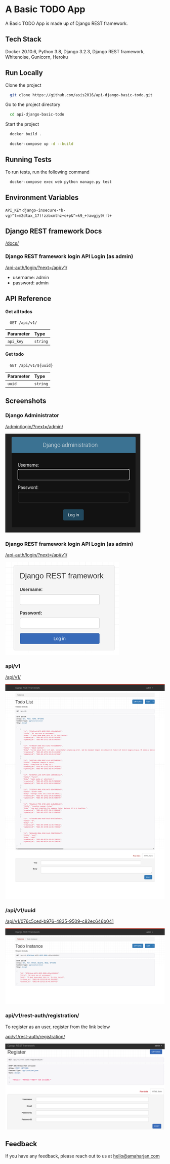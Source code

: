 
# A Basic TODO App

A Basic TODO App is made up of Django REST framework.


## Tech Stack
Docker 20.10.6, Python 3.8, Django 3.2.3, Django REST framework, Whitenoise, Gunicorn, Heroku

  
## Run Locally

Clone the project

```bash
  git clone https://github.com/asis2016/api-django-basic-todo.git
```

Go to the project directory

```bash
  cd api-django-basic-todo
```

Start the project

```bash
  docker build .
```

```bash
  docker-compose up -d --build
```

## Running Tests
To run tests, run the following command

```bash
  docker-compose exec web python manage.py test
```

  
## Environment Variables
`API_KEY` `django-insecure-*b-vg)^t=m2dtax_17)!zzbxmthz+o+p&^=k9_+)awgjy9(!l+`

## Django REST framework Docs
[/docs/](https://api-basic-todo-amaharjan.herokuapp.com/docs/)

### Django REST framework login API Login (as admin)
[/api-auth/login/?next=/api/v1/](https://api-basic-todo-amaharjan.herokuapp.com/api-auth/login/?next=/api/v1/)
- username: admin
- password: admin

  
## API Reference

#### Get all todos

```http
  GET /api/v1/
```

| Parameter | Type    
| :-------- | :-------
| `api_key` | `string`

#### Get todo

```http
  GET /api/v1/${uuid}
```

| Parameter | Type     
| :-------- | :------- 
| `uuid`      | `string` 

## Screenshots

### Django Administrator
[/admin/login/?next=/admin/](https://api-basic-todo-amaharjan.herokuapp.com/admin/login/?next=/admin/)

![Django Administrator login](/screenshots/admin-login.png)

### Django REST framework login API Login (as admin)
[/api-auth/login/?next=/api/v1/](https://api-basic-todo-amaharjan.herokuapp.com/api-auth/login/?next=/api/v1/)

![Django REST framework login](/screenshots/api-login.png)

### api/v1
[/api/v1/](https://api-basic-todo-amaharjan.herokuapp.com/api/v1/)

![/api/v1/](/screenshots/a.png)

### /api/v1/uuid
[/api/v1/076c5ced-b976-4835-9509-c82ec646b041](https://api-basic-todo-amaharjan.herokuapp.com/api/v1/076c5ced-b976-4835-9509-c82ec646b041)

![/api/v1/${id}](/screenshots/b.png)

### api/v1/rest-auth/registration/
To register as an user, register from the link below

[api/v1/rest-auth/registration/](https://api-basic-todo-amaharjan.herokuapp.com/api/v1/rest-auth/registration/)

![api/v1/rest-auth/registration/](/screenshots/c.png)


## Feedback
If you have any feedback, please reach out to us at hello@amaharjan.com